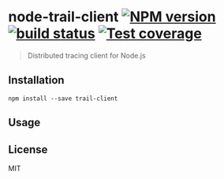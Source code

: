 # node-trail-client [![NPM version][npm-image]][npm-url] [![build status][travis-image]][travis-url] [![Test coverage][coveralls-image]][coveralls-url]

> Distributed tracing client for Node.js

## Installation

    npm install --save trail-client

## Usage

## License

MIT

[npm-image]: https://img.shields.io/npm/v/trail-client.svg?style=flat
[npm-url]: https://npmjs.org/package/trail-client
[travis-image]: https://img.shields.io/travis/CatTail/node-trail-client.svg?style=flat
[travis-url]: https://travis-ci.org/CatTail/node-trail-client
[coveralls-image]: https://img.shields.io/coveralls/CatTail/node-trail-client.svg?style=flat
[coveralls-url]: https://coveralls.io/r/CatTail/node-trail-client?branch=master
